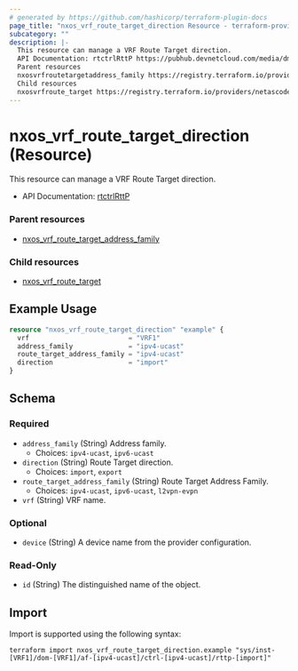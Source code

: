 ```yaml
---
# generated by https://github.com/hashicorp/terraform-plugin-docs
page_title: "nxos_vrf_route_target_direction Resource - terraform-provider-nxos"
subcategory: ""
description: |-
  This resource can manage a VRF Route Target direction.
  API Documentation: rtctrlRttP https://pubhub.devnetcloud.com/media/dme-docs-10-2-2/docs/Routing%20and%20Forwarding/rtctrl:RttP/
  Parent resources
  nxosvrfroutetargetaddress_family https://registry.terraform.io/providers/netascode/nxos/latest/docs/resources/vrf_route_target_address_family
  Child resources
  nxosvrfroute_target https://registry.terraform.io/providers/netascode/nxos/latest/docs/resources/vrf_route_target
---
```


# nxos_vrf_route_target_direction (Resource)

This resource can manage a VRF Route Target direction.

- API Documentation: [rtctrlRttP](https://pubhub.devnetcloud.com/media/dme-docs-10-2-2/docs/Routing%20and%20Forwarding/rtctrl:RttP/)

### Parent resources

- [nxos_vrf_route_target_address_family](https://registry.terraform.io/providers/netascode/nxos/latest/docs/resources/vrf_route_target_address_family)

### Child resources

- [nxos_vrf_route_target](https://registry.terraform.io/providers/netascode/nxos/latest/docs/resources/vrf_route_target)

## Example Usage

```terraform
resource "nxos_vrf_route_target_direction" "example" {
  vrf                         = "VRF1"
  address_family              = "ipv4-ucast"
  route_target_address_family = "ipv4-ucast"
  direction                   = "import"
}
```

<!-- schema generated by tfplugindocs -->
## Schema

### Required

- `address_family` (String) Address family.
  - Choices: `ipv4-ucast`, `ipv6-ucast`
- `direction` (String) Route Target direction.
  - Choices: `import`, `export`
- `route_target_address_family` (String) Route Target Address Family.
  - Choices: `ipv4-ucast`, `ipv6-ucast`, `l2vpn-evpn`
- `vrf` (String) VRF name.

### Optional

- `device` (String) A device name from the provider configuration.

### Read-Only

- `id` (String) The distinguished name of the object.

## Import

Import is supported using the following syntax:

```shell
terraform import nxos_vrf_route_target_direction.example "sys/inst-[VRF1]/dom-[VRF1]/af-[ipv4-ucast]/ctrl-[ipv4-ucast]/rttp-[import]"
```

